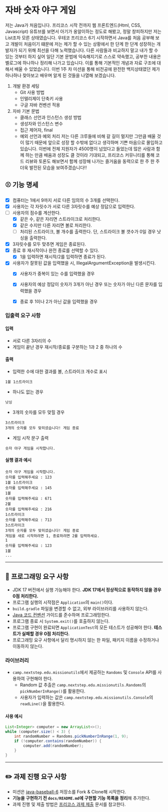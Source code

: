# 자바 숫자 야구 게임
저는 Java가 처음입니다. 프리코스 시작 전까지 웹 프론트엔드(Html, CSS, Javascript) 유튜브를 보면서 
아기가 옹알이하는 정도로 해봤고, 정말 창피하지만 저는 List<integer>조차 모른 상태였습니다.
우테코 프리코스 6기 시작하면서 Java를 처음 공부해 보고 개발이 처음이기 떄문에 
저는 제가 할 수 있는 상황에서 한 단계 한 단계 성장하는 개발자가 되기 위해 최선을 다해 노력했습니다.
다른 사람들과 비교하지 말고 내가 할 수 있는 것부터 하지 싶어 일단 기본 문법에 익숙해지기로 스스로 약속했고, 
공부한 내용은 벨로그에 하나하나 정리해 나가고 있습니다. 이를 통해 기본적인 개념과 자료 구조에 대해서 배울 수 있었습니다.
이번 1주 차 미션을 통해 비전공에 완전한 백지상태였던 제가 하나하나 찾아보고 배우며 알게 된 것들을 나열해 보겠습니다.
1. 개발 환경 세팅 
   - Git 사용 방법 
   - 인텔리제이 단축키 사용
   - 구글 자바 컨벤션 적용
2. 자바 기본 문법
   - 클래스 선언과 인스턴스 생성 방법
   - 생성자와 인스턴스 변수
   - 접근 제어자, final
   - 예외 선언과 예외 처리
저는 다른 크루들에 비해 갈 길이 멀지만
그만큼 배울 것이 많기 때문에 앞으로 성장 할 수밖에 없다고 생각하며 기쁜 마음으로 몰입하고 있습니다. 
이번에 전체 지원자가 4500명이 넘었다고 들었는데 많은 사람과 함께 하는 만큼 배움과 성장도 클 것이라 기대되고,
프리코스 커뮤니티를 통해 코드 리뷰와 토론도 해보면서 함께 성장해 나가는 즐거움을 동력으로
한 주 한 주 더욱 발전된 모습을 보여주겠습니다!!

## ⚾️ 기능 명세
- [x] 컴퓨터는 1에서 9까지 서로 다른 임의의 수 3개를 선택한다.
- [x] 사용자는 각 자릿수가 서로 다른 3자릿수를 예상 정답으로 입력한다.
- [ ] 사용자의 점수를 계산한다.
    - [x] 같은 수, 같은 자리면 스트라이크로 처리한다.
    - [x] 같은 수지만 다른 자리면 볼로 처리한다.
    - [ ] 처리된 스트라이크, 볼 개수를 출력한다. 단, 스트라이크 볼 갯수가 0일 경우 낫싱을 출력한다.
- [x] 3자릿수를 모두 맞추면 게임은 종료된다.
- [x] 종료 후 재시작이나 완전 종료를 선택할 수 있다.
    - [x] 1을 입력하면 재시작/2를 입력하면 종료가 된다.
- [x] 사용자가 잘못된 값을 입력했을 시, IllegalArgumentException을 발생시킨다.
    - [x] 사용자가 중복이 있는 수를 입력했을 경우
    - [x] 사용자의 예상 정답이 숫자가 3개가 아닌 경우 또는 숫자가 아닌 다른 문자를 입력했을 경우
    - [x] 종료 후 1이나 2가 아닌 값을 입력했을 경우



### 입출력 요구 사항

#### 입력

- 서로 다른 3자리의 수
- 게임이 끝난 경우 재시작/종료를 구분하는 1과 2 중 하나의 수

#### 출력

- 입력한 수에 대한 결과를 볼, 스트라이크 개수로 표시

```
1볼 1스트라이크
```

- 하나도 없는 경우

```
낫싱
```

- 3개의 숫자를 모두 맞힐 경우

```
3스트라이크
3개의 숫자를 모두 맞히셨습니다! 게임 종료
```

- 게임 시작 문구 출력

```
숫자 야구 게임을 시작합니다.
``` 

#### 실행 결과 예시

```
숫자 야구 게임을 시작합니다.
숫자를 입력해주세요 : 123
1볼 1스트라이크
숫자를 입력해주세요 : 145
1볼
숫자를 입력해주세요 : 671
2볼
숫자를 입력해주세요 : 216
1스트라이크
숫자를 입력해주세요 : 713
3스트라이크
3개의 숫자를 모두 맞히셨습니다! 게임 종료
게임을 새로 시작하려면 1, 종료하려면 2를 입력하세요.
1
숫자를 입력해주세요 : 123
1볼
...
```

---

## 🎯 프로그래밍 요구 사항

- JDK 17 버전에서 실행 가능해야 한다. **JDK 17에서 정상적으로 동작하지 않을 경우 0점 처리한다.**
- 프로그램 실행의 시작점은 `Application`의 `main()`이다.
- `build.gradle` 파일을 변경할 수 없고, 외부 라이브러리를 사용하지 않는다.
- [Java 코드 컨벤션](https://github.com/woowacourse/woowacourse-docs/tree/master/styleguide/java) 가이드를 준수하며 프로그래밍한다.
- 프로그램 종료 시 `System.exit()`를 호출하지 않는다.
- 프로그램 구현이 완료되면 `ApplicationTest`의 모든 테스트가 성공해야 한다. **테스트가 실패할 경우 0점 처리한다.**
- 프로그래밍 요구 사항에서 달리 명시하지 않는 한 파일, 패키지 이름을 수정하거나 이동하지 않는다.

### 라이브러리

- `camp.nextstep.edu.missionutils`에서 제공하는 `Randoms` 및 `Console` API를 사용하여 구현해야 한다.
    - Random 값 추출은 `camp.nextstep.edu.missionutils.Randoms`의 `pickNumberInRange()`를 활용한다.
    - 사용자가 입력하는 값은 `camp.nextstep.edu.missionutils.Console`의 `readLine()`을 활용한다.

#### 사용 예시

```java
List<Integer> computer = new ArrayList<>();
while (computer.size() < 3) {
    int randomNumber = Randoms.pickNumberInRange(1, 9);
    if (!computer.contains(randomNumber)) {
        computer.add(randomNumber);
    }
}
```

---

## ✏️ 과제 진행 요구 사항

- 미션은 [java-baseball-6](https://github.com/woowacourse-precourse/java-baseball-6) 저장소를 Fork & Clone해 시작한다.
- **기능을 구현하기 전 `docs/README.md`에 구현할 기능 목록을 정리**해 추가한다.
- 과제 진행 및 제출 방법은 [프리코스 과제 제출](https://github.com/woowacourse/woowacourse-docs/tree/master/precourse) 문서를 참고한다.
